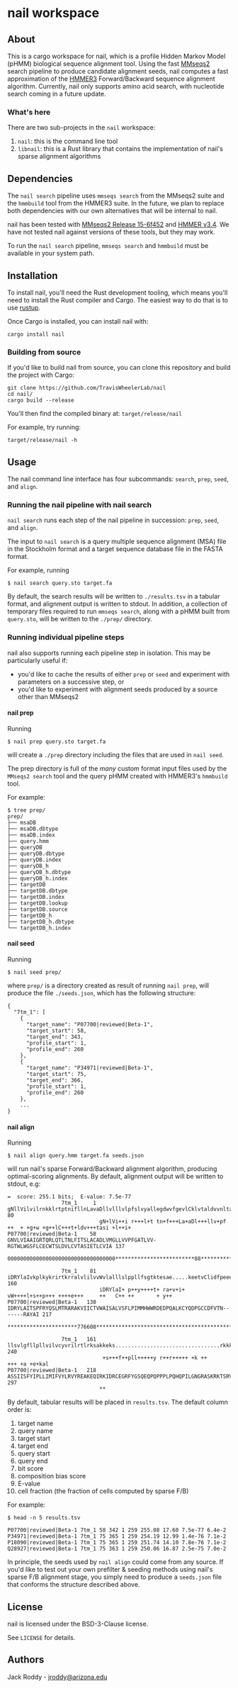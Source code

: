 # nail workspace

## About

This is a cargo workspace for nail, which is a profile Hidden Markov Model (pHMM) biological sequence alignment tool.
Using the fast [MMseqs2](https://github.com/soedinglab/MMseqs2) search pipeline to produce candidate alignment seeds, nail computes a fast approximation of the [HMMER3](http://hmmer.org/) Forward/Backward sequence alignment algorithm.
Currently, nail only supports amino acid search, with nucleotide search coming in a future update. 

### What's here
There are two sub-projects in the `nail` workspace:
1. `nail`: this is the command line tool
2. `libnail`: this is a Rust library that contains the implementation of nail's sparse alignment algorithms

## Dependencies

The `nail search` pipeline uses `mmseqs search` from the MMseqs2 suite and the `hmmbuild` tool from the HMMER3 suite.
In the future, we plan to replace both dependencies with our own alternatives that will be internal to nail.

nail has been tested with [MMseqs2 Release 15-6f452](https://github.com/soedinglab/MMseqs2/releases/tag/15-6f452) and [HMMER v3.4](http://hmmer.org/download.html).
We have not tested nail against versions of these tools, but they may work.

To run the `nail search` pipeline, `mmseqs search` and `hmmbuild` must be available in your system path.

## Installation

To install nail, you'll need the Rust development tooling, which means you'll need to install the Rust compiler and Cargo.
The easiest way to do that is to use [rustup](https://rustup.rs/).

Once Cargo is installed, you can install nail with:

    cargo install nail

### Building from source

If you'd like to build nail from source, you can clone this repository and build the project with Cargo:

    git clone https://github.com/TravisWheelerLab/nail
    cd nail/
    cargo build --release

You'll then find the compiled binary at: `target/release/nail`

For example, try running:

    target/release/nail -h

## Usage

The nail command line interface has four subcommands: `search`, `prep`, `seed`, and `align`.

### Running the nail pipeline with nail search

`nail search` runs each step of the nail pipeline in succession: `prep`, `seed`, and `align`.

The input to `nail search` is a query multiple sequence alignment (MSA) file in the Stockholm format and a target sequence database file in the FASTA format.

For example, running

    $ nail search query.sto target.fa

By default, the search results will be written to `./results.tsv` in a tabular format, and alignment output is written to stdout.
In addition, a collection of temporary files required to run `mmseqs search`, along with a pHMM built from `query.sto`, will be written to the `./prep/` directory.

### Running individual pipeline steps

nail also supports running each pipeline step in isolation.
This may be particularly useful if:
- you'd like to cache the results of either `prep` or `seed` and experiment with parameters on a successive step, or
- you'd like to experiment with alignment seeds produced by a source other than MMseqs2

#### nail prep

Running

    $ nail prep query.sto target.fa

will create a `./prep` directory including the files that are used in `nail seed`.

The prep directory is full of the *many* custom format input files used by the `MMseqs2 search` tool and the query pHMM created with HMMER3's `hmmbuild` tool.

For example:

```
$ tree prep/
prep/
├── msaDB
├── msaDB.dbtype
├── msaDB.index
├── query.hmm
├── queryDB
├── queryDB.dbtype
├── queryDB.index
├── queryDB_h
├── queryDB_h.dbtype
├── queryDB_h.index
├── targetDB
├── targetDB.dbtype
├── targetDB.index
├── targetDB.lookup
├── targetDB.source
├── targetDB_h
├── targetDB_h.dbtype
└── targetDB_h.index
```
#### nail seed

Running 

    $ nail seed prep/

where `prep/` is a directory created as result of running `nail prep`, will produce the file `./seeds.json`, which has the following structure:

```
{
  "7tm_1": [
    {
      "target_name": "P07700|reviewed|Beta-1",
      "target_start": 58,
      "target_end": 343,
      "profile_start": 1,
      "profile_end": 260
    },
    {
      "target_name": "P34971|reviewed|Beta-1",
      "target_start": 75,
      "target_end": 366,
      "profile_start": 1,
      "profile_end": 260
    },
    ...
}
```

#### nail align

Running 

    $ nail align query.hmm target.fa seeds.json

will run nail's sparse Forward/Backward alignment algorithm, producing optimal-scoring alignments.
By default, alignment output will be written to stdout, e.g:

```
=  score: 255.1 bits;  E-value: 7.5e-77
                 7tm_1     1 gNllVilvilrnkklrtptnifllnLavaDllvlllvlpfslvyallegdwvfgevlCklvtaldvvnltasillltais 80
                             gN+lVi++i r+++l+t tn+f+++La+aDl+++llv+pf ++  + +g+w +g++lC+++t+ldv+++tasi +l++i+
P07700|reviewed|Beta-1    58 GNVLVIAAIGRTQRLQTLTNLFITSLACADLVMGLLVVPFGATLVV-RGTWLWGSFLCECWTSLDVLCVTASIETLCVIA 137
                             0000000000000000000000000000000000*************************08*******************

                 7tm_1    81 iDRYlaIvkplkykrirtkrralvlilvvWvlalllslppllfsgtktesae.....keetvClidfpeeestwevsytl 160
                             iDRYlaI+ p++y++++t+ ra+v+i+ vW++++l+s++p+++ ++++e+++     ++   C++ ++       + y++
P07700|reviewed|Beta-1   138 IDRYLAITSPFRYQSLMTRARAKVIICTVWAISALVSFLPIMMHWWRDEDPQALKCYQDPGCCDFVTN-------RAYAI 217
                             **********************776608****************************************************

                 7tm_1   161 llsvlgfllpllvilvcyvrilrtlrksakkeks.................................rkkksarkerkal 240
                              +s+++f++pll+++++y r++r+++++ +k ++                                 +++ +a +e+kal
P07700|reviewed|Beta-1   218 ASSIISFYIPLLIMIFVYLRVYREAKEQIRKIDRCEGRFYGSQEQPQPPPLPQHQPILGNGRASKRKTSRVMAMREHKAL 297
                             **
```

By default, tabular results will be placed in `results.tsv`.
The default column order is:

1. target name
2. query name
3. target start
4. target end
5. query start
6. query end
7. bit score
8. composition bias score
9. E-value
10. cell fraction (the fraction of cells computed by sparse F/B)

For example:
```
$ head -n 5 results.tsv

P07700|reviewed|Beta-1 7tm_1 58 342 1 259 255.08 17.60 7.5e-77 6.4e-2
P34971|reviewed|Beta-1 7tm_1 75 365 1 259 254.19 12.99 1.4e-76 7.1e-2
P18090|reviewed|Beta-1 7tm_1 75 365 1 259 251.74 14.10 7.8e-76 7.1e-2
Q28927|reviewed|Beta-1 7tm_1 75 363 1 259 250.06 16.87 2.5e-75 7.0e-2
```

In principle, the seeds used by `nail align` could come from any source.
If you'd like to test out your own prefilter & seeding methods using nail's sparse F/B alignment stage, you simply need to produce a `seeds.json` file that conforms the structure described above.

## License

nail is licensed under the BSD-3-Clause license.

See `LICENSE` for details.

## Authors

Jack Roddy - jroddy@arizona.edu
